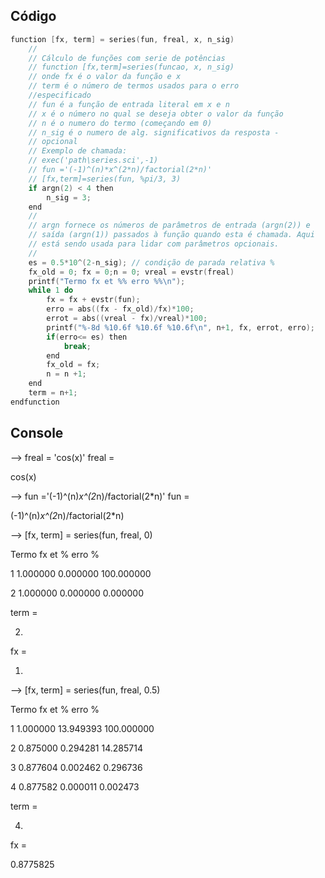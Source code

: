 ## Código

```c
function [fx, term] = series(fun, freal, x, n_sig)
    //
    // Cálculo de funções com serie de potências
    // function [fx,term]=series(funcao, x, n_sig)
    // onde fx é o valor da função e x
    // term é o número de termos usados para o erro
    //especificado
    // fun é a função de entrada literal em x e n
    // x é o número no qual se deseja obter o valor da função
    // n é o numero do termo (começando em 0)
    // n_sig é o numero de alg. significativos da resposta -
    // opcional
    // Exemplo de chamada:
    // exec('path\series.sci',-1)
    // fun ='(-1)^(n)*x^(2*n)/factorial(2*n)'
    // [fx,term]=series(fun, %pi/3, 3)
    if argn(2) < 4 then
        n_sig = 3;
    end
    //
    // argn fornece os números de parâmetros de entrada (argn(2)) e
    // saída (argn(1)) passados à função quando esta é chamada. Aqui
    // está sendo usada para lidar com parâmetros opcionais.
    //
    es = 0.5*10^(2-n_sig); // condição de parada relativa %
    fx_old = 0; fx = 0;n = 0; vreal = evstr(freal)
    printf("Termo fx et %% erro %%\n");
    while 1 do 
        fx = fx + evstr(fun);
        erro = abs((fx - fx_old)/fx)*100;
        errot = abs((vreal - fx)/vreal)*100;
        printf("%-8d %10.6f %10.6f %10.6f\n", n+1, fx, errot, erro);
        if(erro<= es) then
            break;
        end
        fx_old = fx;
        n = n +1;
    end
    term = n+1;
endfunction


```

## Console
--> freal = 'cos(x)'
 freal  = 

 cos(x)


--> fun ='(-1)^(n)*x^(2*n)/factorial(2*n)'
 fun  = 

 (-1)^(n)*x^(2*n)/factorial(2*n)


--> [fx, term] = series(fun, freal, 0)

Termo fx et % erro %

1          1.000000   0.000000 100.000000

2          1.000000   0.000000   0.000000

term  = 

   2.

 fx  = 

   1.



--> [fx, term] = series(fun, freal, 0.5)

Termo fx et % erro %

1          1.000000  13.949393 100.000000

2          0.875000   0.294281  14.285714

3          0.877604   0.002462   0.296736

4          0.877582   0.000011   0.002473

term  = 

   4.

 fx  = 

   0.8775825
